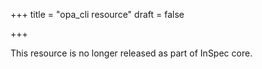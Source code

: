 +++
title = "opa_cli resource"
draft = false

+++

This resource is no longer released as part of InSpec core.
